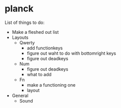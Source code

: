 # planck

List of things to do:
  - Make a fleshed out list
  - Layouts
    - Qwerty
      - add functionkeys
      - figure out waht to do with bottomright keys
      - figure out deadkeys
    - Num
      - figure out deadkeys
      - what to add
    - Fn
      - make a functioning one
      - layout
  - General
    - Sound
